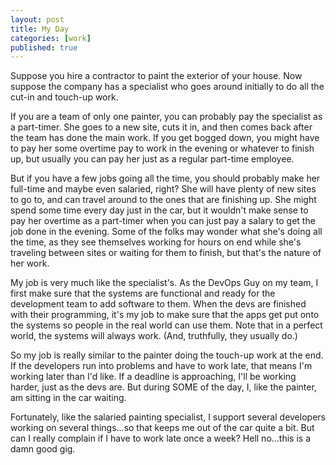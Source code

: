 ```yaml
---
layout: post
title: My Day
categories: [work]
published: true
---
```


Suppose you hire a contractor to paint the exterior of your house.  Now suppose the company has a specialist who goes around initially to do all the cut-in and touch-up work. 

If you are a team of only one painter, you can probably pay the specialist as a part-timer. She goes to a new site, cuts it in, and then comes back after the team has done the main work. If you get bogged down, you might have to pay her some overtime pay to work in the evening or whatever to finish up, but usually you can pay her just as a regular part-time employee.

But if you have a few jobs going all the time, you should probably make her full-time and maybe even salaried, right?  She will have plenty of new sites to go to, and can travel around to the ones that are finishing up. She might spend some time every day just in the car, but it wouldn't make sense to pay her overtime as a part-timer when you can just pay a salary to get the job done in the evening.  Some of the folks may wonder what she's doing all the time, as they see themselves working for hours on end while she's traveling between sites or waiting for them to finish, but that's the nature of her work.

My job is very much like the specialist's. As the DevOps Guy on my team, I first make sure that the systems are functional and ready for the development team to add software to them.  When the devs are finished with their programming, it's my job to make sure that the apps get put onto the systems so people in the real world can use them.  Note that in a perfect world, the systems will always work.  (And, truthfully, they usually do.)

So my job is really similar to the painter doing the touch-up work at the end.  If the developers run into problems and have to work late, that means I'm working later than I'd like. If a deadline is approaching, I'll be working harder, just as the devs are. But during SOME of the day, I, like the painter, am sitting in the car waiting.  

Fortunately, like the salaried painting specialist, I support several developers working on several things...so that keeps me out of the car quite a bit.  But can I really complain if I have to work late once a week?  Hell no...this is a damn good gig.